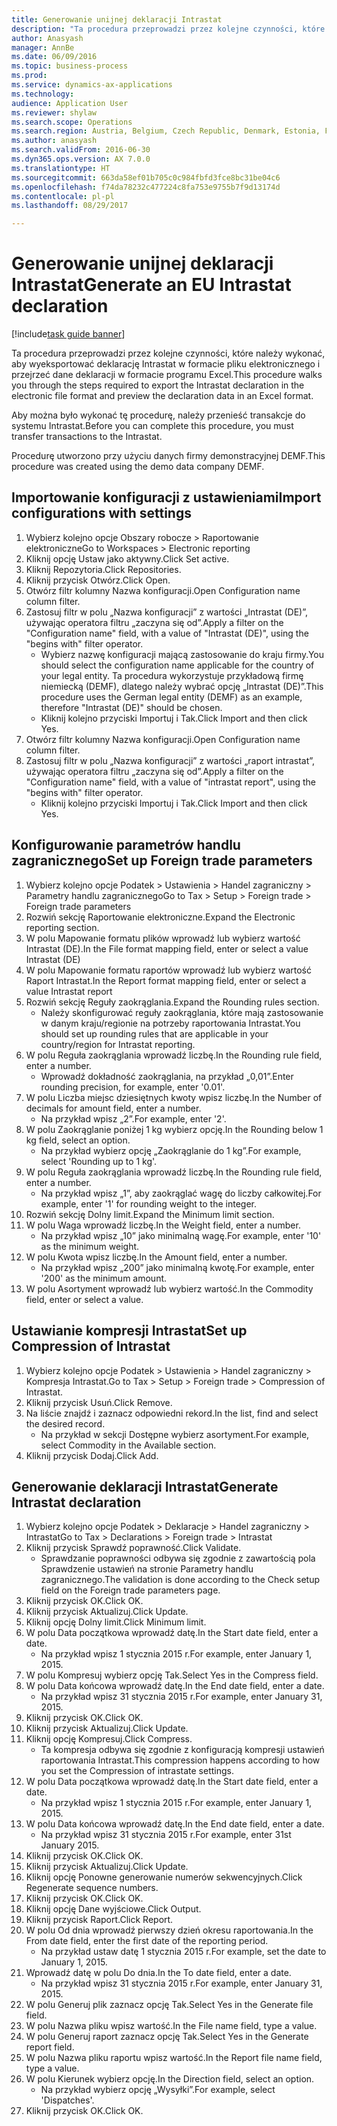 ```yaml
--- 
title: Generowanie unijnej deklaracji Intrastat
description: "Ta procedura przeprowadzi przez kolejne czynności, które należy wykonać, aby wyeksportować deklarację Intrastat w formacie pliku elektronicznego i przejrzeć dane deklaracji w formacie programu Excel."
author: Anasyash
manager: AnnBe
ms.date: 06/09/2016
ms.topic: business-process
ms.prod: 
ms.service: dynamics-ax-applications
ms.technology: 
audience: Application User
ms.reviewer: shylaw
ms.search.scope: Operations
ms.search.region: Austria, Belgium, Czech Republic, Denmark, Estonia, Finland, France, Germany, Hungary, Ireland, Italy, Latvia, Lithuania, Netherlands, Poland, Spain, Sweden, United Kingdom
ms.author: anasyash
ms.search.validFrom: 2016-06-30
ms.dyn365.ops.version: AX 7.0.0
ms.translationtype: HT
ms.sourcegitcommit: 663da58ef01b705c0c984fbfd3fce8bc31be04c6
ms.openlocfilehash: f74da78232c477224c8fa753e9755b7f9d13174d
ms.contentlocale: pl-pl
ms.lasthandoff: 08/29/2017

---
```

# <a name="generate-an-eu-intrastat-declaration"></a><span data-ttu-id="b1e6a-103">Generowanie unijnej deklaracji Intrastat</span><span class="sxs-lookup"><span data-stu-id="b1e6a-103">Generate an EU Intrastat declaration</span></span>

[!include[task guide banner](../../includes/task-guide-banner.md)]

<span data-ttu-id="b1e6a-104">Ta procedura przeprowadzi przez kolejne czynności, które należy wykonać, aby wyeksportować deklarację Intrastat w formacie pliku elektronicznego i przejrzeć dane deklaracji w formacie programu Excel.</span><span class="sxs-lookup"><span data-stu-id="b1e6a-104">This procedure walks you through the steps required to export the Intrastat declaration in the electronic file format and preview the declaration data in an Excel format.</span></span> 

<span data-ttu-id="b1e6a-105">Aby można było wykonać tę procedurę, należy przenieść transakcje do systemu Intrastat.</span><span class="sxs-lookup"><span data-stu-id="b1e6a-105">Before you can complete this procedure, you must transfer transactions to the Intrastat.</span></span> 

<span data-ttu-id="b1e6a-106">Procedurę utworzono przy użyciu danych firmy demonstracyjnej DEMF.</span><span class="sxs-lookup"><span data-stu-id="b1e6a-106">This procedure was created using the demo data company DEMF.</span></span>


## <a name="import-configurations-with-settings"></a><span data-ttu-id="b1e6a-107">Importowanie konfiguracji z ustawieniami</span><span class="sxs-lookup"><span data-stu-id="b1e6a-107">Import configurations with settings</span></span>
1. <span data-ttu-id="b1e6a-108">Wybierz kolejno opcje Obszary robocze > Raportowanie elektroniczne</span><span class="sxs-lookup"><span data-stu-id="b1e6a-108">Go to Workspaces > Electronic reporting</span></span>
2. <span data-ttu-id="b1e6a-109">Kliknij opcję Ustaw jako aktywny.</span><span class="sxs-lookup"><span data-stu-id="b1e6a-109">Click Set active.</span></span>
3. <span data-ttu-id="b1e6a-110">Kliknij Repozytoria.</span><span class="sxs-lookup"><span data-stu-id="b1e6a-110">Click Repositories.</span></span>
4. <span data-ttu-id="b1e6a-111">Kliknij przycisk Otwórz.</span><span class="sxs-lookup"><span data-stu-id="b1e6a-111">Click Open.</span></span>
5. <span data-ttu-id="b1e6a-112">Otwórz filtr kolumny Nazwa konfiguracji.</span><span class="sxs-lookup"><span data-stu-id="b1e6a-112">Open Configuration name column filter.</span></span>
6. <span data-ttu-id="b1e6a-113">Zastosuj filtr w polu „Nazwa konfiguracji” z wartości „Intrastat (DE)”, używając operatora filtru „zaczyna się od”.</span><span class="sxs-lookup"><span data-stu-id="b1e6a-113">Apply a filter on the "Configuration name" field, with a value of "Intrastat (DE)", using the "begins with" filter operator.</span></span>
    * <span data-ttu-id="b1e6a-114">Wybierz nazwę konfiguracji mającą zastosowanie do kraju firmy.</span><span class="sxs-lookup"><span data-stu-id="b1e6a-114">You should select the configuration name applicable for the country of your legal entity.</span></span> <span data-ttu-id="b1e6a-115">Ta procedura wykorzystuje przykładową firmę niemiecką (DEMF), dlatego należy wybrać opcję „Intrastat (DE)”.</span><span class="sxs-lookup"><span data-stu-id="b1e6a-115">This procedure uses the German legal entity (DEMF) as an example, therefore "Intrastat (DE)" should be chosen.</span></span>  
    * <span data-ttu-id="b1e6a-116">Kliknij kolejno przyciski Importuj i Tak.</span><span class="sxs-lookup"><span data-stu-id="b1e6a-116">Click Import and then click Yes.</span></span>  
7. <span data-ttu-id="b1e6a-117">Otwórz filtr kolumny Nazwa konfiguracji.</span><span class="sxs-lookup"><span data-stu-id="b1e6a-117">Open Configuration name column filter.</span></span>
8. <span data-ttu-id="b1e6a-118">Zastosuj filtr w polu „Nazwa konfiguracji” z wartości „raport intrastat”, używając operatora filtru „zaczyna się od”.</span><span class="sxs-lookup"><span data-stu-id="b1e6a-118">Apply a filter on the "Configuration name" field, with a value of "intrastat report", using the "begins with" filter operator.</span></span>
    * <span data-ttu-id="b1e6a-119">Kliknij kolejno przyciski Importuj i Tak.</span><span class="sxs-lookup"><span data-stu-id="b1e6a-119">Click Import and then click Yes.</span></span>  

## <a name="set-up-foreign-trade-parameters"></a><span data-ttu-id="b1e6a-120">Konfigurowanie parametrów handlu zagranicznego</span><span class="sxs-lookup"><span data-stu-id="b1e6a-120">Set up Foreign trade parameters</span></span>
1. <span data-ttu-id="b1e6a-121">Wybierz kolejno opcje Podatek > Ustawienia > Handel zagraniczny > Parametry handlu zagranicznego</span><span class="sxs-lookup"><span data-stu-id="b1e6a-121">Go to Tax > Setup > Foreign trade > Foreign trade parameters</span></span>
2. <span data-ttu-id="b1e6a-122">Rozwiń sekcję Raportowanie elektroniczne.</span><span class="sxs-lookup"><span data-stu-id="b1e6a-122">Expand the Electronic reporting section.</span></span>
3. <span data-ttu-id="b1e6a-123">W polu Mapowanie formatu plików wprowadź lub wybierz wartość Intrastat (DE).</span><span class="sxs-lookup"><span data-stu-id="b1e6a-123">In the File format mapping field, enter or select a value Intrastat (DE)</span></span>
4. <span data-ttu-id="b1e6a-124">W polu Mapowanie formatu raportów wprowadź lub wybierz wartość Raport Intrastat.</span><span class="sxs-lookup"><span data-stu-id="b1e6a-124">In the Report format mapping field, enter or select a value Intrastat report</span></span>
5. <span data-ttu-id="b1e6a-125">Rozwiń sekcję Reguły zaokrąglania.</span><span class="sxs-lookup"><span data-stu-id="b1e6a-125">Expand the Rounding rules section.</span></span>
    * <span data-ttu-id="b1e6a-126">Należy skonfigurować reguły zaokrąglania, które mają zastosowanie w danym kraju/regionie na potrzeby raportowania Intrastat.</span><span class="sxs-lookup"><span data-stu-id="b1e6a-126">You should set up rounding rules that are applicable in your country/region for Intrastat reporting.</span></span>  
6. <span data-ttu-id="b1e6a-127">W polu Reguła zaokrąglania wprowadź liczbę.</span><span class="sxs-lookup"><span data-stu-id="b1e6a-127">In the Rounding rule field, enter a number.</span></span>
    * <span data-ttu-id="b1e6a-128">Wprowadź dokładność zaokrąglania, na przykład „0,01”.</span><span class="sxs-lookup"><span data-stu-id="b1e6a-128">Enter rounding precision, for example, enter '0.01'.</span></span>  
7. <span data-ttu-id="b1e6a-129">W polu Liczba miejsc dziesiętnych kwoty wpisz liczbę.</span><span class="sxs-lookup"><span data-stu-id="b1e6a-129">In the Number of decimals for amount field, enter a number.</span></span>
    * <span data-ttu-id="b1e6a-130">Na przykład wpisz „2”.</span><span class="sxs-lookup"><span data-stu-id="b1e6a-130">For example, enter '2'.</span></span>  
8. <span data-ttu-id="b1e6a-131">W polu Zaokrąglanie poniżej 1 kg wybierz opcję.</span><span class="sxs-lookup"><span data-stu-id="b1e6a-131">In the Rounding below 1 kg field, select an option.</span></span>
    * <span data-ttu-id="b1e6a-132">Na przykład wybierz opcję „Zaokrąglanie do 1 kg”.</span><span class="sxs-lookup"><span data-stu-id="b1e6a-132">For example, select 'Rounding up to 1 kg'.</span></span>  
9. <span data-ttu-id="b1e6a-133">W polu Reguła zaokrąglania wprowadź liczbę.</span><span class="sxs-lookup"><span data-stu-id="b1e6a-133">In the Rounding rule field, enter a number.</span></span>
    * <span data-ttu-id="b1e6a-134">Na przykład wpisz „1”, aby zaokrąglać wagę do liczby całkowitej.</span><span class="sxs-lookup"><span data-stu-id="b1e6a-134">For example, enter '1' for rounding weight to the integer.</span></span>  
10. <span data-ttu-id="b1e6a-135">Rozwiń sekcję Dolny limit.</span><span class="sxs-lookup"><span data-stu-id="b1e6a-135">Expand the Minimum limit section.</span></span>
11. <span data-ttu-id="b1e6a-136">W polu Waga wprowadź liczbę.</span><span class="sxs-lookup"><span data-stu-id="b1e6a-136">In the Weight field, enter a number.</span></span>
    * <span data-ttu-id="b1e6a-137">Na przykład wpisz „10” jako minimalną wagę.</span><span class="sxs-lookup"><span data-stu-id="b1e6a-137">For example, enter '10' as the minimum weight.</span></span>  
12. <span data-ttu-id="b1e6a-138">W polu Kwota wpisz liczbę.</span><span class="sxs-lookup"><span data-stu-id="b1e6a-138">In the Amount field, enter a number.</span></span>
    * <span data-ttu-id="b1e6a-139">Na przykład wpisz „200” jako minimalną kwotę.</span><span class="sxs-lookup"><span data-stu-id="b1e6a-139">For example, enter '200' as the minimum amount.</span></span>  
13. <span data-ttu-id="b1e6a-140">W polu Asortyment wprowadź lub wybierz wartość.</span><span class="sxs-lookup"><span data-stu-id="b1e6a-140">In the Commodity field, enter or select a value.</span></span>

## <a name="set-up-compression-of-intrastat"></a><span data-ttu-id="b1e6a-141">Ustawianie kompresji Intrastat</span><span class="sxs-lookup"><span data-stu-id="b1e6a-141">Set up Compression of Intrastat</span></span>
1. <span data-ttu-id="b1e6a-142">Wybierz kolejno opcje Podatek > Ustawienia > Handel zagraniczny > Kompresja Intrastat.</span><span class="sxs-lookup"><span data-stu-id="b1e6a-142">Go to Tax > Setup > Foreign trade > Compression of Intrastat.</span></span>
2. <span data-ttu-id="b1e6a-143">Kliknij przycisk Usuń.</span><span class="sxs-lookup"><span data-stu-id="b1e6a-143">Click Remove.</span></span>
3. <span data-ttu-id="b1e6a-144">Na liście znajdź i zaznacz odpowiedni rekord.</span><span class="sxs-lookup"><span data-stu-id="b1e6a-144">In the list, find and select the desired record.</span></span>
    * <span data-ttu-id="b1e6a-145">Na przykład w sekcji Dostępne wybierz asortyment.</span><span class="sxs-lookup"><span data-stu-id="b1e6a-145">For example, select Commodity in the Available section.</span></span>  
4. <span data-ttu-id="b1e6a-146">Kliknij przycisk Dodaj.</span><span class="sxs-lookup"><span data-stu-id="b1e6a-146">Click Add.</span></span>

## <a name="generate-intrastat-declaration"></a><span data-ttu-id="b1e6a-147">Generowanie deklaracji Intrastat</span><span class="sxs-lookup"><span data-stu-id="b1e6a-147">Generate Intrastat declaration</span></span>
1. <span data-ttu-id="b1e6a-148">Wybierz kolejno opcje Podatek > Deklaracje > Handel zagraniczny > Intrastat</span><span class="sxs-lookup"><span data-stu-id="b1e6a-148">Go to Tax > Declarations > Foreign trade > Intrastat</span></span>
2. <span data-ttu-id="b1e6a-149">Kliknij przycisk Sprawdź poprawność.</span><span class="sxs-lookup"><span data-stu-id="b1e6a-149">Click Validate.</span></span>
    * <span data-ttu-id="b1e6a-150">Sprawdzanie poprawności odbywa się zgodnie z zawartością pola Sprawdzenie ustawień na stronie Parametry handlu zagranicznego.</span><span class="sxs-lookup"><span data-stu-id="b1e6a-150">The validation is done according to the Check setup field on the Foreign trade parameters page.</span></span>  
3. <span data-ttu-id="b1e6a-151">Kliknij przycisk OK.</span><span class="sxs-lookup"><span data-stu-id="b1e6a-151">Click OK.</span></span>
4. <span data-ttu-id="b1e6a-152">Kliknij przycisk Aktualizuj.</span><span class="sxs-lookup"><span data-stu-id="b1e6a-152">Click Update.</span></span>
5. <span data-ttu-id="b1e6a-153">Kliknij opcję Dolny limit.</span><span class="sxs-lookup"><span data-stu-id="b1e6a-153">Click Minimum limit.</span></span>
6. <span data-ttu-id="b1e6a-154">W polu Data początkowa wprowadź datę.</span><span class="sxs-lookup"><span data-stu-id="b1e6a-154">In the Start date field, enter a date.</span></span>
    * <span data-ttu-id="b1e6a-155">Na przykład wpisz 1 stycznia 2015 r.</span><span class="sxs-lookup"><span data-stu-id="b1e6a-155">For example, enter January 1, 2015.</span></span>  
7. <span data-ttu-id="b1e6a-156">W polu Kompresuj wybierz opcję Tak.</span><span class="sxs-lookup"><span data-stu-id="b1e6a-156">Select Yes in the Compress field.</span></span>
8. <span data-ttu-id="b1e6a-157">W polu Data końcowa wprowadź datę.</span><span class="sxs-lookup"><span data-stu-id="b1e6a-157">In the End date field, enter a date.</span></span>
    * <span data-ttu-id="b1e6a-158">Na przykład wpisz 31 stycznia 2015 r.</span><span class="sxs-lookup"><span data-stu-id="b1e6a-158">For example, enter January 31, 2015.</span></span>  
9. <span data-ttu-id="b1e6a-159">Kliknij przycisk OK.</span><span class="sxs-lookup"><span data-stu-id="b1e6a-159">Click OK.</span></span>
10. <span data-ttu-id="b1e6a-160">Kliknij przycisk Aktualizuj.</span><span class="sxs-lookup"><span data-stu-id="b1e6a-160">Click Update.</span></span>
11. <span data-ttu-id="b1e6a-161">Kliknij opcję Kompresuj.</span><span class="sxs-lookup"><span data-stu-id="b1e6a-161">Click Compress.</span></span>
    * <span data-ttu-id="b1e6a-162">Ta kompresja odbywa się zgodnie z konfiguracją kompresji ustawień raportowania Intrastat.</span><span class="sxs-lookup"><span data-stu-id="b1e6a-162">This compression happens according to how you set the Compression of intrastate settings.</span></span>  
12. <span data-ttu-id="b1e6a-163">W polu Data początkowa wprowadź datę.</span><span class="sxs-lookup"><span data-stu-id="b1e6a-163">In the Start date field, enter a date.</span></span>
    * <span data-ttu-id="b1e6a-164">Na przykład wpisz 1 stycznia 2015 r.</span><span class="sxs-lookup"><span data-stu-id="b1e6a-164">For example, enter January 1, 2015.</span></span>  
13. <span data-ttu-id="b1e6a-165">W polu Data końcowa wprowadź datę.</span><span class="sxs-lookup"><span data-stu-id="b1e6a-165">In the End date field, enter a date.</span></span>
    * <span data-ttu-id="b1e6a-166">Na przykład wpisz 31 stycznia 2015 r.</span><span class="sxs-lookup"><span data-stu-id="b1e6a-166">For example, enter 31st January 2015.</span></span>  
14. <span data-ttu-id="b1e6a-167">Kliknij przycisk OK.</span><span class="sxs-lookup"><span data-stu-id="b1e6a-167">Click OK.</span></span>
15. <span data-ttu-id="b1e6a-168">Kliknij przycisk Aktualizuj.</span><span class="sxs-lookup"><span data-stu-id="b1e6a-168">Click Update.</span></span>
16. <span data-ttu-id="b1e6a-169">Kliknij opcję Ponowne generowanie numerów sekwencyjnych.</span><span class="sxs-lookup"><span data-stu-id="b1e6a-169">Click Regenerate sequence numbers.</span></span>
17. <span data-ttu-id="b1e6a-170">Kliknij przycisk OK.</span><span class="sxs-lookup"><span data-stu-id="b1e6a-170">Click OK.</span></span>
18. <span data-ttu-id="b1e6a-171">Kliknij opcję Dane wyjściowe.</span><span class="sxs-lookup"><span data-stu-id="b1e6a-171">Click Output.</span></span>
19. <span data-ttu-id="b1e6a-172">Kliknij przycisk Raport.</span><span class="sxs-lookup"><span data-stu-id="b1e6a-172">Click Report.</span></span>
20. <span data-ttu-id="b1e6a-173">W polu Od dnia wprowadź pierwszy dzień okresu raportowania.</span><span class="sxs-lookup"><span data-stu-id="b1e6a-173">In the From date field, enter the first date of the reporting period.</span></span>
    * <span data-ttu-id="b1e6a-174">Na przykład ustaw datę 1 stycznia 2015 r.</span><span class="sxs-lookup"><span data-stu-id="b1e6a-174">For example, set the date to January 1, 2015.</span></span>  
21. <span data-ttu-id="b1e6a-175">Wprowadź datę w polu Do dnia.</span><span class="sxs-lookup"><span data-stu-id="b1e6a-175">In the To date field, enter a date.</span></span>
    * <span data-ttu-id="b1e6a-176">Na przykład wpisz 31 stycznia 2015 r.</span><span class="sxs-lookup"><span data-stu-id="b1e6a-176">For example, enter January 31, 2015.</span></span>  
22. <span data-ttu-id="b1e6a-177">W polu Generuj plik zaznacz opcję Tak.</span><span class="sxs-lookup"><span data-stu-id="b1e6a-177">Select Yes in the Generate file field.</span></span>
23. <span data-ttu-id="b1e6a-178">W polu Nazwa pliku wpisz wartość.</span><span class="sxs-lookup"><span data-stu-id="b1e6a-178">In the File name field, type a value.</span></span>
24. <span data-ttu-id="b1e6a-179">W polu Generuj raport zaznacz opcję Tak.</span><span class="sxs-lookup"><span data-stu-id="b1e6a-179">Select Yes in the Generate report field.</span></span>
25. <span data-ttu-id="b1e6a-180">W polu Nazwa pliku raportu wpisz wartość.</span><span class="sxs-lookup"><span data-stu-id="b1e6a-180">In the Report file name field, type a value.</span></span>
26. <span data-ttu-id="b1e6a-181">W polu Kierunek wybierz opcję.</span><span class="sxs-lookup"><span data-stu-id="b1e6a-181">In the Direction field, select an option.</span></span>
    * <span data-ttu-id="b1e6a-182">Na przykład wybierz opcję „Wysyłki”.</span><span class="sxs-lookup"><span data-stu-id="b1e6a-182">For example, select 'Dispatches'.</span></span>  
27. <span data-ttu-id="b1e6a-183">Kliknij przycisk OK.</span><span class="sxs-lookup"><span data-stu-id="b1e6a-183">Click OK.</span></span>



